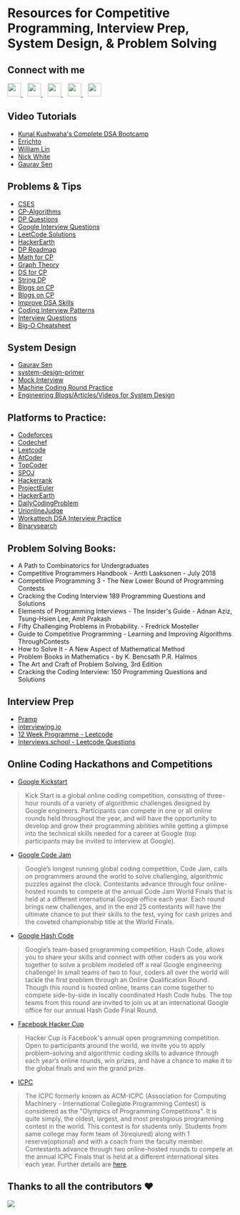 # Resources for Competitive Programming, Interview Prep, System Design, & Problem Solving

## Connect with me
  <a href="https://twitter.com/kunalstwt">
    <img width="30px" src="https://www.vectorlogo.zone/logos/twitter/twitter-official.svg" />
  </a>&ensp;
  <a href="https://www.linkedin.com/in/kunal-kushwaha/">
    <img width="30px" src="https://www.vectorlogo.zone/logos/linkedin/linkedin-icon.svg" />
  </a>&ensp;
  <a href="https://www.instagram.com/kunalsig/">
    <img width="30px" src="https://www.vectorlogo.zone/logos/instagram/instagram-icon.svg" />
  </a>&ensp;
  <a href="https://discord.io/commclassroom">
    <img width="30px" src="https://www.vectorlogo.zone/logos/discordapp/discordapp-tile.svg" />
  </a>&ensp;
    <a href="https://t.me/commclassroom">
    <img width="30px" src="https://www.vectorlogo.zone/logos/telegram/telegram-icon.svg" />
  </a> 
  
## Video Tutorials
- [Kunal Kushwaha's Complete DSA Bootcamp](https://www.youtube.com/playlist?list=PL9gnSGHSqcnr_DxHsP7AW9ftq0AtAyYqJ)
- [Errichto](https://www.youtube.com/channel/UCBr_Fu6q9iHYQCh13jmpbrg)
- [William Lin](https://www.youtube.com/channel/UCKuDLsO0Wwef53qdHPjbU2Q)
- [Nick White](https://www.youtube.com/channel/UC1fLEeYICmo3O9cUsqIi7HA)
- [Gaurav Sen](https://www.youtube.com/channel/UCRPMAqdtSgd0Ipeef7iFsKw)

## Problems & Tips
- [CSES](https://cses.fi/problemset/)
- [CP-Algorithms](https://cp-algorithms.com)
- [DP Questions](https://atcoder.jp/contests/dp/tasks)
- [Google Interview Questions](https://leetcode.com/discuss/interview-question/352460/Google-Online-Assessment-Questions)
- [LeetCode Solutions](https://twchen.gitbook.io/leetcode/)
- [HackerEarth](https://www.hackerearth.com/practice/)
- [DP Roadmap](https://www.quora.com/What-are-the-best-ways-to-master-dynamic-programming/answer/Sameer-Gulati-3)
- [Math for CP](https://www.quora.com/How-do-I-get-good-at-math-for-competitive-programming/answer/Sameer-Gulati-3)
- [Graph Theory](https://www.quora.com/How-can-I-be-good-at-graph-theory-based-programming-problems-in-competitive-programming/answer/Sameer-Gulati-3)
- [DS for CP](https://www.quora.com/What-is-a-list-of-data-structures-that-a-competitive-programmer-must-know/answer/Sameer-Gulati-3?c)
- [String DP](https://leetcode.com/discuss/general-discussion/651719/how-to-solve-dp-string-template-and-4-steps-to-be-followed)
- [Blogs on CP](https://technicalbattle.blogspot.com/2020/05/best-blogs-on-codeforces-links-for-best.html)
- [Blogs on CP](https://petr-mitrichev.blogspot.com)
- [Improve DSA Skills](https://www.hackerearth.com/blog/developers/7-steps-to-improve-your-data-structure-and-algorithm-skills/)
- [Coding Interview Patterns](https://hackernoon.com/14-patterns-to-ace-any-coding-interview-question-c5bb3357f6ed)
- [Interview Questions](https://www.quora.com/q/techiedelight/500-Data-Structures-and-Algorithms-interview-questions-and-their-solutions)
- [Big-O Cheatsheet](https://www.bigocheatsheet.com/)

## System Design
- [Gaurav Sen](https://www.youtube.com/watch?v=xpDnVSmNFX0&list=PLMCXHnjXnTnvo6alSjVkgxV-VH6EPyvoX)
- [system-design-primer](https://github.com/donnemartin/system-design-primer)
- [Mock Interview](https://www.youtube.com/watch?v=VJpfO6KdyWE)
- [Machine Coding Round Practice](https://workat.tech/practice)
- [Engineering Blogs/Articles/Videos for System Design](https://workat.tech/system-design/article/best-engineering-blogs-articles-videos-system-design-tvwa05b8bzzr)

## Platforms to Practice: 
- [Codeforces](http://codeforces.com/contests)
- [Codechef](https://www.codechef.com)
- [Leetcode](https://leetcode.com)
- [AtCoder](https://atcoder.jp/contests/)
- [TopCoder](https://www.topcoder.com)
- [SPOJ](https://www.spoj.com/users/lebron/)
- [Hackerrank](https://www.hackerrank.com/dashboard)
- [ProjectEuler](https://projecteuler.net/archives)
- [HackerEarth](https://www.hackerearth.com/challenges/)
- [DailyCodingProblem](https://www.dailycodingproblem.com)
- [UrionlineJudge](https://www.urionlinejudge.com.br/judge/en/login)
- [Workattech DSA Interview Practice](https://workat.tech/problem-solving/practice?tags=dsa)
- [Binarysearch](https://binarysearch.com/)

## Problem Solving Books: 
- A Path to Combinatorics for Undergraduates
- Competitive Programmers Handbook - Antti Laaksonen - July 2018
- Competitive Programming 3 - The New Lower Bound of Programming Contests
- Cracking the Coding Interview 189 Programming Questions and Solutions
- Elements of Programming Interviews - The Insider's Guide - Adnan Aziz, Tsung-Hsien Lee, Amit Prakash
- Fifty Challenging Problems in Probability. - Fredrick Mosteller
- Guide to Competitive Programming - Learning and Improving Algorithms ThroughContests
- How to Solve It - A New Aspect of Mathematical Method
- Problem Books in Mathematics -  by K. Bencsath P.R. Halmos
- The Art and Craft of Problem Solving, 3rd Edition
- Cracking the Coding Interview: 150 Programming Questions and Solutions

## Interview Prep
- [Pramp](https://www.pramp.com/#/)
- [interviewing.io](https://interviewing.io)
- [12 Week Programme - Leetcode](https://docs.google.com/document/d/1wUCqhVHydWiDk6FJdFLSMpgigNrGcs4OFZg0Wa7JGEw/)
- [Interviews.school - Leetcode Questions](https://interviews.school/)

## Online Coding Hackathons and Competitions
- [Google Kickstart](https://codingcompetitions.withgoogle.com/kickstart)
> Kick Start is a global online coding competition, consisting of three-hour rounds of a variety of algorithmic challenges designed by Google engineers. Participants can compete in one or all online rounds held throughout the year, and will have the opportunity to develop and grow their programming abilities while getting a glimpse into the technical skills needed for a career at Google (top participants may be invited to interview at Google).

- [Google Code Jam](https://codingcompetitions.withgoogle.com/codejam)
> Google’s longest running global coding competition, Code Jam, calls on programmers around the world to solve challenging, algorithmic puzzles against the clock. Contestants advance through four online-hosted rounds to compete at the annual Code Jam World Finals that is held at a different international Google office each year. Each round brings new challenges, and in the end 25 contestants will have the ultimate chance to put their skills to the test, vying for cash prizes and the coveted championship title at the World Finals.

- [Google Hash Code](https://codingcompetitions.withgoogle.com/hashcode/)
> Google’s team-based programming competition, Hash Code, allows you to share your skills and connect with other coders as you work together to solve a problem modeled off a real Google engineering challenge! In small teams of two to four, coders all over the world will tackle the first problem through an Online Qualification Round. Though this round is hosted online, teams can come together to compete side-by-side in locally coordinated Hash Code hubs. The top teams from this round are invited to join us at an international Google office for our annual Hash Code Final Round.

- [Facebook Hacker Cup](https://www.facebook.com/codingcompetitions/hacker-cup/)
> Hacker Cup is Facebook's annual open programming competition. Open to participants around the world, we invite you to apply problem-solving and algorithmic coding skills to advance through each year’s online rounds, win prizes, and have a chance to make it to the global finals and win the grand prize.

- [ICPC](https://icpc.global/)
> The ICPC formerly known as ACM-ICPC (Association for Computing Machinery - International Collegiate Programming Contest) is considered as the "Olympics of Programming Competitions". It is quite simply, the oldest, largest, and most prestigious programming contest in the world. This contest is for students only. Students from same college may form team of 3(reqiured) along with 1 reserve(optional) and with a coach from the faculty member. Contestants advance through two online-hosted rounds to compete at the annual ICPC Finals that is held at a different international sites each year. Further details are [here](https://icpc.global/regionals/rules/).

## Thanks to all the contributors ❤️
<a href = "https://github.com/kunal-kushwaha/Competitive-Programming-Resources/graphs/contributors">
  <img src = "https://contrib.rocks/image?repo=kunal-kushwaha/Competitive-Programming-Resources"/>
</a>
